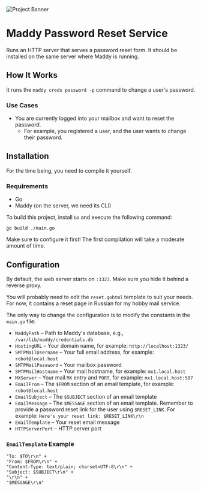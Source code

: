 ![Project Banner](https://user-images.githubusercontent.com/44648612/218335570-cdb3ba2f-4ff9-43ee-bd43-f892c644b153.png)

# Maddy Password Reset Service

Runs an HTTP server that serves a password reset form. 
It should be installed on the same server where Maddy is running.

## How It Works

It runs the `maddy creds password -p` command to change a user's password.

### Use Cases

- You are currently logged into your mailbox and want to reset the password.
    - For example, you registered a user, and the user wants to change their password.

## Installation

For the time being, you need to compile it yourself.

### Requirements

- Go
- Maddy (on the server, we need its CLI)

To build this project, install `Go` and execute the following command:

```shell
go build ./main.go
```

Make sure to configure it first! The first compilation will take a moderate amount of time.

## Configuration

By default, the web server starts on `:1323`. Make sure you hide it behind a reverse proxy.

You will probably need to edit the `reset.gohtml` template to suit your needs. 
For now, it contains a reset page in Russian for my hobby mail service.

The only way to change the configuration is to modify the constants in the `main.go` file:

- `MaddyPath` – Path to Maddy's database, e.g., `/var/lib/maddy/credentials.db`
- `HostingURL` – Your domain name, for example: `http://localhost:1323/`
- `SMTPMailUsername` – Your full email address, for example: `robot@local.host`
- `SMTPMailPassword` – Your mailbox password
- `SMTPMailHostname` – Your mail hostname, for example: `mx1.local.host`
- `MXServer` – Your mail `MX` entry and `PORT`, for example: `mx1.local.host:587`
- `EmailFrom` – The `$FROM` section of an email template, for example: `robot@local.host`
- `EmailSubject` – The `$SUBJECT` section of an email template
- `EmailMessage` – The `$MESSAGE` section of an email template. Remember to provide a password reset link for the user using `$RESET_LINK`. For example: `Here's your reset link: $RESET_LINK\r\n`
- `EmailTemplate` – Your reset email message
- `HTTPServerPort` – HTTP server port

### `EmailTemplate` Example

```text
"To: $TO\r\n" +
"From: $FROM\r\n" +
"Content-Type: text/plain; charset=UTF-8\r\n" +
"Subject: $SUBJECT\r\n" +
"\r\n" +
"$MESSAGE\r\n"
```
